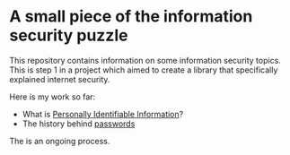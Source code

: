 # A small piece of the information security puzzle

This repository contains information on some information security topics. This is step 1 in a project which aimed to create a library that specifically explained internet security.

Here is my work so far:
- What is [Personally Identifiable Information](https://github.com/iamzoh/InformationSecurity/blob/master/Personally%20Identifiable%20Information.md)?
- The history behind [passwords](https://github.com/iamzoh/InformationSecurity/blob/master/Passwords.md) 

The is an ongoing process.
